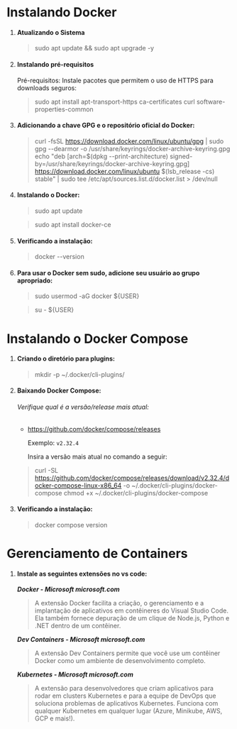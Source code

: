 # Instalando Docker

1. #### Atualizando o Sistema
    > sudo apt update && sudo apt upgrade -y

2. #### Instalando pré-requisitos
    Pré-requisitos: Instale pacotes que permitem o uso de HTTPS para downloads seguros:
    > sudo apt install apt-transport-https ca-certificates curl software-properties-common

3. #### Adicionando a chave GPG e o repositório oficial do Docker:

    > curl -fsSL https://download.docker.com/linux/ubuntu/gpg | sudo gpg --dearmor -o /usr/share/keyrings/docker-archive-keyring.gpg
    echo "deb [arch=$(dpkg --print-architecture) signed-by=/usr/share/keyrings/docker-archive-keyring.gpg] https://download.docker.com/linux/ubuntu $(lsb_release -cs) stable" | sudo tee /etc/apt/sources.list.d/docker.list > /dev/null

4. #### Instalando o Docker:
    > sudo apt update

    > sudo apt install docker-ce

5. #### Verificando a instalação:
    > docker --version

6. #### Para usar o Docker sem sudo, adicione seu usuário ao grupo apropriado:
    > sudo usermod -aG docker ${USER}

    > su - ${USER}

# Instalando o Docker Compose

1. #### Criando o diretório para plugins:

    > mkdir -p ~/.docker/cli-plugins/

2. #### Baixando Docker Compose:

    ###### Verifique qual é a versão/release mais atual:
    - https://github.com/docker/compose/releases

        Exemplo: `v2.32.4`

        Insira a versão mais atual no comando a seguir:

    > curl -SL https://github.com/docker/compose/releases/download/v2.32.4/docker-compose-linux-x86_64 -o ~/.docker/cli-plugins/docker-compose
    chmod +x ~/.docker/cli-plugins/docker-compose

3. #### Verificando a instalação:

    > docker compose version

# Gerenciamento de Containers

1. #### Instale as seguintes extensões no vs code:

    ***Docker - Microsoft microsoft.com***
    > A extensão Docker facilita a criação, o gerenciamento e a implantação de aplicativos em contêineres do Visual Studio Code. Ela também fornece depuração de um clique de Node.js, Python e .NET dentro de um contêiner.

    ***Dev Containers - Microsoft microsoft.com***
    > A extensão Dev Containers permite que você use um contêiner Docker como um ambiente de desenvolvimento completo. 
    
    ***Kubernetes - Microsoft microsoft.com***
    > A extensão para desenvolvedores que criam aplicativos para rodar em clusters Kubernetes e para a equipe de DevOps que soluciona problemas de aplicativos Kubernetes.
    Funciona com qualquer Kubernetes em qualquer lugar (Azure, Minikube, AWS, GCP e mais!).
